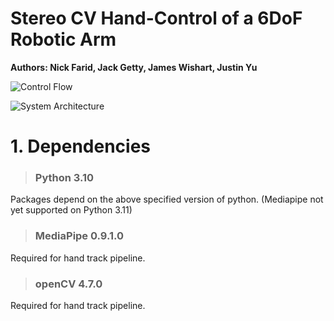 # Stereo CV Hand-Control of a 6DoF Robotic Arm
**Authors: Nick Farid, Jack Getty, James Wishart, Justin Yu** 

![Control Flow](https://raw.githubusercontent.com/uynitsuj/Project_EECS452/main/Project%20Documents/ControlFlow.png?token=GHSAT0AAAAAAB5EFWMAA4UP3REA37CABT6YY7WTTNA)

![System Architecture](https://raw.githubusercontent.com/uynitsuj/Project_EECS452/main/Project%20Documents/SystemArchitecture.png?token=GHSAT0AAAAAAB5EFWMBXJ7QL7O2IK4KMJMYY7WTOZA)

# 1. Dependencies

> ### Python 3.10
Packages depend on the above specified version of python. (Mediapipe not yet supported on Python 3.11)

> ### MediaPipe 0.9.1.0
Required for hand track pipeline.

> ### openCV 4.7.0
Required for hand track pipeline.

